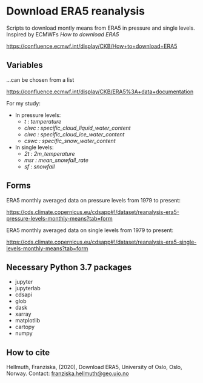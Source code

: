 # Download ERA5 reanalysis
Scripts to download montly means from ERA5 in pressure and single levels. 
Inspired by ECMWFs _How to download ERA5_ 

https://confluence.ecmwf.int/display/CKB/How+to+download+ERA5

## Variables
...can be chosen from a list 

https://confluence.ecmwf.int/display/CKB/ERA5%3A+data+documentation 

For my study:
- In pressure levels:
  - _t   : temperature_
  - _clwc : specific_cloud_liquid_water_content_
  - _ciwc : specific_cloud_ice_water_content_
  - _cswc : specific_snow_water_content_
- In single levels:
  - _2t   : 2m_temperature_
  - _msr  : mean_snowfall_rate_
  - _sf   : snowfall_

## Forms
ERA5 monthly averaged data on pressure levels from 1979 to present: 

https://cds.climate.copernicus.eu/cdsapp#!/dataset/reanalysis-era5-pressure-levels-monthly-means?tab=form

ERA5 monthly averaged data on single levels from 1979 to present: 

https://cds.climate.copernicus.eu/cdsapp#!/dataset/reanalysis-era5-single-levels-monthly-means?tab=form

## Necessary Python 3.7 packages
- jupyter 
- jupyterlab
- cdsapi
- glob
- dask
- xarray
- matplotlib
- cartopy
- numpy

## How to cite
Hellmuth, Franziska, (2020), Download ERA5, University of Oslo, Oslo, Norway. Contact: franziska.hellmuth@geo.uio.no
